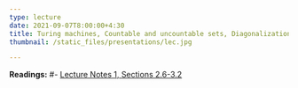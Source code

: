 ```yaml
---
type: lecture
date: 2021-09-07T8:00:00+4:30
title: Turing machines, Countable and uncountable sets, Diagonalization
thumbnail: /static_files/presentations/lec.jpg

---
```

**Readings:**
#- [Lecture Notes 1, Sections 2.6-3.2](http://cs.gmu.edu/~evgenios/teaching/cs600/automata.pdf)
